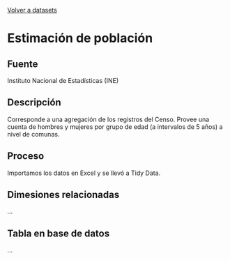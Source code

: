 [Volver a datasets](../datasets.md)

# Estimación de población

## Fuente

Instituto Nacional de Estadísticas (INE)

## Descripción

Corresponde a una agregación de los registros del Censo. Provee una cuenta de hombres y mujeres por grupo de edad (a intervalos de 5 años) a nivel de comunas.

## Proceso

Importamos los datos en Excel y se llevó a Tidy Data.

## Dimesiones relacionadas
...

## Tabla en base de datos
...


